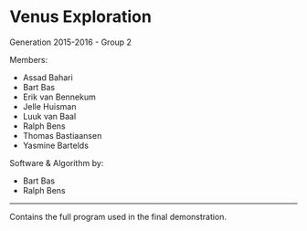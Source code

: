 # Venus Exploration

Generation 2015-2016 - Group 2

Members:
 * Assad Bahari
 * Bart Bas
 * Erik van Bennekum
 * Jelle Huisman
 * Luuk van Baal
 * Ralph Bens
 * Thomas Bastiaansen
 * Yasmine Bartelds

Software & Algorithm by:
 * Bart Bas
 * Ralph Bens

---

Contains the full program used in the final demonstration.